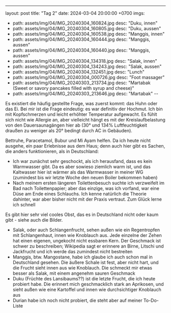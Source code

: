 ---
layout: post
title:  "Tag 2"
date:   2024-03-04 20:00:00 +0700
imgs: 
- path: assets/img/04/IMG_20240304_160824.jpg
  desc: "Duku, innen"
- path: assets/img/04/IMG_20240304_160805.jpg
  desc: "Duku, aussen"
- path: assets/img/04/IMG_20240304_160538.jpg
  desc: "Manggis, innen"
- path: assets/img/04/IMG_20240304_160444.jpg
  desc: "Manggis, aussen"
- path: assets/img/04/IMG_20240304_160440.jpg
  desc: "Manggis, aussen"
- path: assets/img/04/IMG_20240304_134318.jpg
  desc: "Salak, innen"
- path: assets/img/04/IMG_20240304_134243.jpg
  desc: "Salak, aussen"
- path: assets/img/04/IMG_20240304_132451.jpg
  desc: "Lunch"
- path: assets/img/04/IMG_20240304_000726.jpg
  desc: "Foot massager"
- path: assets/img/04/IMG_20240303_213734.jpg
  desc: "Martabak (Sweet or savory pancakes filled with syrup and cheese)"
- path: assets/img/04/IMG_20240303_213646.jpg
  desc: "Martabak"
--

Es existiert die häufig gestellte Frage, was zuerst kommt: das Huhn oder das Ei.
Bei mir ist die Frage eindeutig: es war definitiv der Hochmut.
Ich bin mit Kopfschmerzen und leicht erhöhter Temperatur aufgewacht. Es fühlt sich nicht wie Allergie an, aber vielleicht hängt es mit der Kreislaufbelastung von den Dauersaunagängen hier ab (30° und 134% Luftfeuchtigkeit draußen zu weniger als 20° bedingt durch AC in Gebäuden).

Bettruhe, Paracetamol, Bubur und Mi Ayam helfen. 
Da ich heute nicht ausgehe, ein paar Erlebnisse aus dem Haus; denn auch hier gibt es Sachen, die anders funktionieren, als in Deutschland: 

- Ich war zunächst sehr geschockt, als ich herausfand, dass es kein Warmwasser gibt. Da es aber sowieso ziemlich warm ist, und das Kaltwasser hier ist wärmer als das Warmwasser in meiner WG (zumindest bis wir letzte Woche den neuen Boiler bekommen haben)
- Nach meinem ersten längeren Toilettenbesuch suchte ich verzweifelt im Bad nach Toilettenpapier; aber das einzige, was ich vorfand, war eine Düse am Ende eines Schlauchs. Ich kenne natürlich die Theorie dahinter, war aber bisher nicht mit der Praxis vertraut. Zum Glück lerne ich schnell 

Es gibt hier sehr viel cooles Obst, das es in Deutschland nicht oder kaum gibt - siehe auch die Bilder.
- Salak, oder auch Schlangenfrucht, sehen außen wie ein Regentropfen mit Schlangenhaut, innen wie Knoblauch aus. Jede einzelne der Zehen hat einen eigenen, ungekocht nicht essbaren Kern. Der Geschmack ist schwer zu beschreiben; Wikipedia sagt er erinnere an Birne, Litschi und Jackfrucht und ich werde das zumindest nicht bestreiten
- Manggis, btw. Mangostane, habe ich glaube ich auch schon mal in Deutschland gesehen. Die äußere Schale ist fest, aber nicht hart, und die Frucht sieht innen aus wie Knoblauch. Die schmeckt mir etwas besser als Salak, mit einem angenehm sauren Geschmack
- Duku (Früchte des Lansibaums??) ist die letzte Frucht, die ich heute probiert habe. Die erinnert mich geschmacklich stark an Aprikosen, und sieht außen wie eine Kartoffel und innen wie durchsichtiger Knoblauch aus
- Durian habe ich noch nicht probiert, die steht aber auf meiner To-Do-Liste

